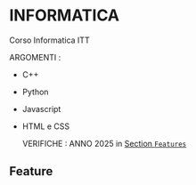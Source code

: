 # INFORMATICA
Corso Informatica ITT

ARGOMENTI : 
- C++
- Python
- Javascript
- HTML e CSS


  VERIFICHE :
  ANNO 2025
  in [Section `Features`](#feature)

## Feature



